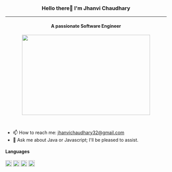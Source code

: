 


<h3 align="center">Hello there👋 I'm Jhanvi Chaudhary</h3>

<hr>

<h4 align="center"> A passionate Software Engineer </h4>

<p align="center">
<img src="https://github.com/jhanvi2903/jhanvi2903/assets/70269514/5b67304a-cb42-4785-b3dd-3fd2b5822df5" width="400" height="250" >
</p>

<br>

* 📫 How to reach me: jhanvichaudhary32@gmail.com 
* 💬 Ask me about Java or Javascript; I'll be pleased to assist. 




#### Languages
<img src="https://github.com/jhanvi2903/jhanvi2903/assets/70269514/d9b4e218-1080-4f18-916e-01766613ccdb" width="20" height="20" img align="center">
<img src="https://github.com/jhanvi2903/jhanvi2903/assets/70269514/96ec2a47-97d8-4acc-b3b3-d233154c194c" width="20" height="20" img align="center">
<img src="https://github.com/jhanvi2903/jhanvi2903/assets/70269514/60c814bf-7fbb-4447-b5ae-c45539a2123d" width="20" height="20" img align="center">
<img src="https://github.com/jhanvi2903/jhanvi2903/assets/70269514/b391082c-cf33-49aa-b18c-8210c15ced0e" width="20" height="20" img align="center">

<!--
**jhanvi2903/jhanvi2903** is a ✨ _special_ ✨ repository because its `README.md` (this file) appears on your GitHub profile.

Here are some ideas to get you started:

- 🔭 I’m currently working on ...
- 🌱 I’m currently learning ...
- 👯 I’m looking to collaborate on ...
- 🤔 I’m looking for help with ...
- 💬 Ask me about ...
- 📫 How to reach me: ...
- 😄 Pronouns: ...
- ⚡ Fun fact: ...
-->

